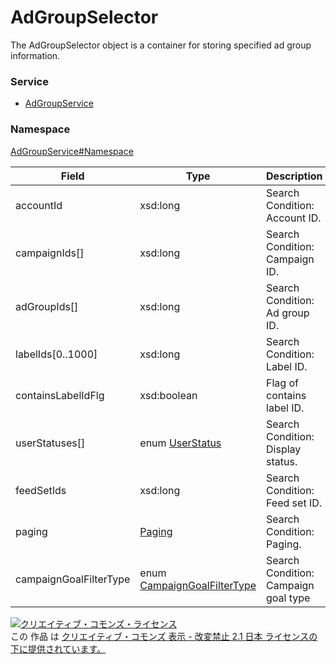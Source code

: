 

# AdGroupSelector

The AdGroupSelector object is a container for storing specified ad group information.

### Service

+ [AdGroupService](../../services/AdGroupService.md)

### Namespace

[AdGroupService#Namespace](../../services/AdGroupService.md#namespace)

| Field | Type | Description | response | get |
| ----- | ---- | ----------- | -------- | --------- |
| accountId | xsd:long | Search Condition: Account ID. | yes | - | |
| campaignIds[] | xsd:long | Search Condition: Campaign ID. | yes | - | |
| adGroupIds[] | xsd:long | Search Condition: Ad group ID. | yes | - | |
| labelIds[0..1000] | xsd:long | Search Condition: Label ID. | yes | - | |
| containsLabelIdFlg | xsd:boolean | Flag of contains label ID. | yes | - | |
| userStatuses[] | enum [UserStatus](./UserStatus.md) | Search Condition: Display status. | yes | - | |
| feedSetIds | xsd:long | Search Condition: Feed set ID. | yes | - | |
| paging | [Paging](../Common/Paging.md) | Search Condition: Paging. | yes | - | |
| campaignGoalFilterType | enum [CampaignGoalFilterType](./CampaignGoalFilterType.md) | Search Condition: Campaign goal type | yes | Optional | |

<a rel="license" href="http://creativecommons.org/licenses/by-nd/2.1/jp/"><img alt="クリエイティブ・コモンズ・ライセンス" style="border-width:0" src="https://i.creativecommons.org/l/by-nd/2.1/jp/88x31.png" /></a><br />この 作品 は <a rel="license" href="http://creativecommons.org/licenses/by-nd/2.1/jp/">クリエイティブ・コモンズ 表示 - 改変禁止 2.1 日本 ライセンスの下に提供されています。</a>

